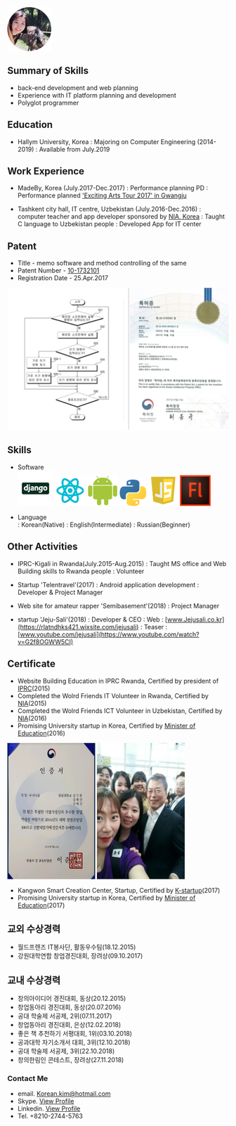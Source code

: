 
<img src="https://raw.githubusercontent.com/SUWANKIM/KIMSUWAN/master/profile.jpg.png" width="100" height="100"/>

## Summary of Skills

- back-end development and web planning
- Experience with IT platform planning and development
- Polyglot programmer



## Education

 - Hallym University, Korea
   : Majoring on Computer Engineering (2014-2019)
   : Available from July.2019



## Work Experience

 - MadeBy, Korea (July.2017-Dec.2017)
   : Performance planning PD
   : Performance planned ['Exciting Arts Tour 2017' in Gwangju](https://korean.visitkorea.or.kr/detail/fes_detail.html?cotid=36031558-bfdb-4c75-b962-76155b9a0a10)

  -  Tashkent city hall, IT centre, Uzbekistan (July.2016-Dec.2016)
   :  computer teacher and app developer sponsored by [NIA, Korea](https://www.nia.or.kr/)
   : Taught C language to Uzbekistan people
   : Developed App for IT center



## Patent

 - Title - memo software and method controlling of the same
 - Patent Number - [10-1732101](http://kportal.kipris.or.kr/kportal/search/total_search.do)
 - Registration Date - 25.Apr.2017 
                 
![patent](https://raw.githubusercontent.com/SUWANKIM/KIMSUWAN/master/patent.jpg)



## Skills

  - Software        
  <img src="https://raw.githubusercontent.com/SUWANKIM/KIMSUWAN/master/Django.png" width="80" height="80"/> <img src="https://raw.githubusercontent.com/SUWANKIM/KIMSUWAN/master/react.png" width="70" height="70"/> <img src="https://raw.githubusercontent.com/SUWANKIM/KIMSUWAN/master/580b57fbd9996e24bc43bdf2.png" width="70" height="70"/>  <img src="https://raw.githubusercontent.com/SUWANKIM/KIMSUWAN/master/python.png" width="60" height="60"/> <img src="https://raw.githubusercontent.com/SUWANKIM/KIMSUWAN/master/java1.png" width="70" height="70"/> <img src="https://raw.githubusercontent.com/SUWANKIM/KIMSUWAN/master/Adobe_Flash_Professional_icon.png" width="70" height="70"/>
  
  - Language        
    : Korean(Native)
    : English(Intermediate)
    : Russian(Beginner)




## Other Activities
 - IPRC-Kigali in Rwanda(July.2015-Aug.2015)
  : Taught MS office and Web Building skills to Rwanda people
  : Volunteer
 
 - Startup 'Telentravel'(2017)
  : Android application development
  : Developer & Project Manager
  
 - Web site for amateur rapper 'Semibasement'(2018)
   : Project Manager
   
 - startup 'Jeju-Sali'(2018)
   : Developer & CEO
   : Web : [www.Jejusali.co.kr](https://rlatndhks421.wixsite.com/jejusali)
   : Teaser : [www.youtube.com/jejusali](https://www.youtube.com/watch?v=G2f8OGWW5CI)



## Certificate
 - Website Building Education in IPRC Rwanda, Certified by president of [IPRC](http://www.iprckigali.rp.ac.rw/)(2015)
 - Completed the Wolrd Friends IT Volunteer in Rwanda, Certified by [NIA](https://www.nia.or.kr/)(2015)
 - Completed the Wolrd Friends ICT Volunteer in Uzbekistan, Certified by [NIA](https://www.nia.or.kr/)(2016) 
 - Promising University startup in Korea, Certified by [Minister of Education](http://www.moe.go.kr/main.do)(2016)
 
 <img src ="https://raw.githubusercontent.com/SUWANKIM/KIMSUWAN/master/certifi.jpg" width="200" height="310"/>  <img src ="https://raw.githubusercontent.com/SUWANKIM/KIMSUWAN/master/300_1.jpg" width="200" height="310"/>

 - Kangwon Smart Creation Center, Startup, Certified by [K-startup](https://www.k-startup.go.kr/main.do)(2017)
 - Promising University startup in Korea, Certified by [Minister of Education](http://www.moe.go.kr/main.do)(2017)




## 교외 수상경력

 - 월드프렌즈 IT봉사단, 활동우수팀(18.12.2015)
 - 강원대학연합 창업경진대회, 장려상(09.10.2017)



## 교내 수상경력

 - 창의아이디어 경진대회, 동상(20.12.2015)
 - 창업동아리 경진대회, 동상(20.07.2016)
 - 공대 학술제 서공제, 2위(07.11.2017)
 - 창업동아리 경진대회, 은상(12.02.2018)
 - 좋은 책 추천하기 서평대회, 1위(03.10.2018)
 - 공과대학 자기소개서 대회, 3위(12.10.2018)
 - 공대 학술제 서공제, 3위(22.10.2018)
 - 창의한림인 콘테스트, 장려상(27.11.2018)
 
 

### Contact Me

 -  email. [Korean.kim@hotmail.com](Korean.kim@hotmail.com)
 - Skype. [View Profile](https://join.skype.com/invite/JXnrvGPbl7M4)
 - Linkedin. [View Profile](www.linkedin.com/in/suwankim)
 - Tel. +8210-2744-5763
